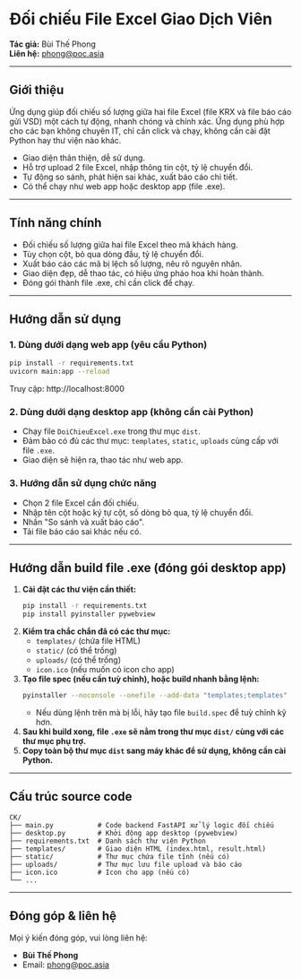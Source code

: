# Đối chiếu File Excel Giao Dịch Viên

**Tác giả:** Bùi Thế Phong  
**Liên hệ:** phong@poc.asia

---

## Giới thiệu
Ứng dụng giúp đối chiếu số lượng giữa hai file Excel (file KRX và file báo cáo gửi VSD) một cách tự động, nhanh chóng và chính xác. Ứng dụng phù hợp cho các bạn không chuyên IT, chỉ cần click và chạy, không cần cài đặt Python hay thư viện nào khác.

- Giao diện thân thiện, dễ sử dụng.
- Hỗ trợ upload 2 file Excel, nhập thông tin cột, tỷ lệ chuyển đổi.
- Tự động so sánh, phát hiện sai khác, xuất báo cáo chi tiết.
- Có thể chạy như web app hoặc desktop app (file .exe).

---

## Tính năng chính
- Đối chiếu số lượng giữa hai file Excel theo mã khách hàng.
- Tùy chọn cột, bỏ qua dòng đầu, tỷ lệ chuyển đổi.
- Xuất báo cáo các mã bị lệch số lượng, nêu rõ nguyên nhân.
- Giao diện đẹp, dễ thao tác, có hiệu ứng pháo hoa khi hoàn thành.
- Đóng gói thành file .exe, chỉ cần click để chạy.

---

## Hướng dẫn sử dụng
### 1. Dùng dưới dạng web app (yêu cầu Python)
```sh
pip install -r requirements.txt
uvicorn main:app --reload
```
Truy cập: http://localhost:8000

### 2. Dùng dưới dạng desktop app (không cần cài Python)
- Chạy file `DoiChieuExcel.exe` trong thư mục `dist`.
- Đảm bảo có đủ các thư mục: `templates`, `static`, `uploads` cùng cấp với file `.exe`.
- Giao diện sẽ hiện ra, thao tác như web app.

### 3. Hướng dẫn sử dụng chức năng
- Chọn 2 file Excel cần đối chiếu.
- Nhập tên cột hoặc ký tự cột, số dòng bỏ qua, tỷ lệ chuyển đổi.
- Nhấn "So sánh và xuất báo cáo".
- Tải file báo cáo sai khác nếu có.

---

## Hướng dẫn build file .exe (đóng gói desktop app)

1. **Cài đặt các thư viện cần thiết:**
   ```sh
   pip install -r requirements.txt
   pip install pyinstaller pywebview
   ```
2. **Kiểm tra chắc chắn đã có các thư mục:**
   - `templates/` (chứa file HTML)
   - `static/` (có thể trống)
   - `uploads/` (có thể trống)
   - `icon.ico` (nếu muốn có icon cho app)
3. **Tạo file spec (nếu cần tuỳ chỉnh), hoặc build nhanh bằng lệnh:**
   ```sh
   pyinstaller --noconsole --onefile --add-data "templates;templates" --add-data "static;static" --add-data "uploads;uploads" --icon=icon.ico desktop.py
   ```
   - Nếu dùng lệnh trên mà bị lỗi, hãy tạo file `build.spec` để tuỳ chỉnh kỹ hơn.
4. **Sau khi build xong, file `.exe` sẽ nằm trong thư mục `dist/` cùng với các thư mục phụ trợ.**
5. **Copy toàn bộ thư mục `dist` sang máy khác để sử dụng, không cần cài Python.**

---

## Cấu trúc source code
```
CK/
├── main.py           # Code backend FastAPI xử lý logic đối chiếu
├── desktop.py        # Khởi động app desktop (pywebview)
├── requirements.txt  # Danh sách thư viện Python
├── templates/        # Giao diện HTML (index.html, result.html)
├── static/           # Thư mục chứa file tĩnh (nếu có)
├── uploads/          # Thư mục lưu file upload và báo cáo
├── icon.ico          # Icon cho app (nếu có)
└── ...
```

---

## Đóng góp & liên hệ
Mọi ý kiến đóng góp, vui lòng liên hệ:
- **Bùi Thế Phong**  
- Email: phong@poc.asia 